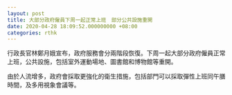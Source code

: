 ```yaml
---
layout: post
title: 大部分政府僱員下周一起正常上班　部分公共設施重開
date: 2020-04-28 18:09:52.000000000 +08:00
categories: rthk
---
```


行政長官林鄭月娥宣布，政府服務會分兩階段恢復。下周一起大部分政府僱員正常上班，公共設施，包括室外運動場地、圖書館和博物館等重開。

由於人流增多，政府會採取更強化的衛生措施，包括部門可以採取彈性上班同午膳時間，及多用視象會議等。
